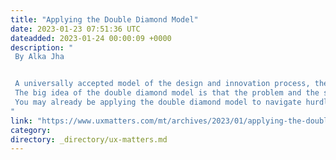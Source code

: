 ```yaml
---
title: "Applying the Double Diamond Model"
date: 2023-01-23 07:51:36 UTC
dateadded: 2023-01-24 00:00:09 +0000
description: "
 By Alka Jha 


 A universally accepted model of the design and innovation process, the double diamond is a visual process model that  aids our understanding of the UX design process. Think of this model as a road map—from the problem to the solution and covering everything in between. 
 The big idea of the double diamond model is that the problem and the solution are equally important. But problem-finding and problem-solving are two distinctly different design activities. It’s almost as though the model asks us to think beyond problem-solving because that makes finding the solution relatively more straightforward. However, morphing into being a problem-finder is the more challenging, more elusive task. 
 You may already be applying the double diamond model to navigate hurdles in your everyday life without realizing it. Before we get to that, let’s consider how the model took shape and came to be. Read More 
"
link: "https://www.uxmatters.com/mt/archives/2023/01/applying-the-double-diamond-model.php"
category:
directory: _directory/ux-matters.md
---
```

